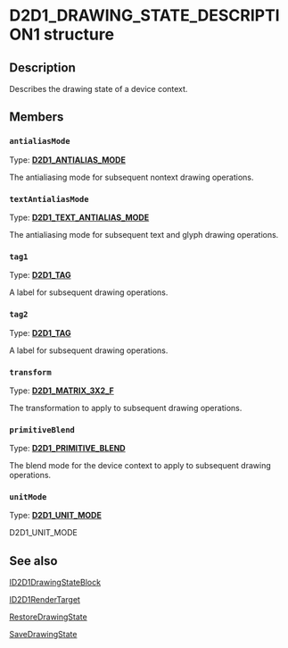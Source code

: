 # D2D1_DRAWING_STATE_DESCRIPTION1 structure

## Description

Describes the drawing state of a device context.

## Members

### `antialiasMode`

Type: **[D2D1_ANTIALIAS_MODE](https://learn.microsoft.com/windows/desktop/api/d2d1/ne-d2d1-d2d1_antialias_mode)**

The antialiasing mode for subsequent nontext drawing operations.

### `textAntialiasMode`

Type: **[D2D1_TEXT_ANTIALIAS_MODE](https://learn.microsoft.com/windows/desktop/api/d2d1/ne-d2d1-d2d1_text_antialias_mode)**

The antialiasing mode for subsequent text and glyph drawing operations.

### `tag1`

Type: **[D2D1_TAG](https://learn.microsoft.com/windows/desktop/Direct2D/d2d1-tag)**

A label for subsequent drawing operations.

### `tag2`

Type: **[D2D1_TAG](https://learn.microsoft.com/windows/desktop/Direct2D/d2d1-tag)**

A label for subsequent drawing operations.

### `transform`

Type: **[D2D1_MATRIX_3X2_F](https://learn.microsoft.com/windows/desktop/Direct2D/d2d1-matrix-3x2-f)**

The transformation to apply to subsequent drawing operations.

### `primitiveBlend`

Type: **[D2D1_PRIMITIVE_BLEND](https://learn.microsoft.com/windows/desktop/api/d2d1_1/ne-d2d1_1-d2d1_primitive_blend)**

The blend mode for the device context to apply to subsequent drawing operations.

### `unitMode`

Type: **[D2D1_UNIT_MODE](https://learn.microsoft.com/windows/desktop/api/d2d1_1/ne-d2d1_1-d2d1_unit_mode)**

D2D1_UNIT_MODE

## See also

[ID2D1DrawingStateBlock](https://learn.microsoft.com/windows/desktop/api/d2d1/nn-d2d1-id2d1drawingstateblock)

[ID2D1RenderTarget](https://learn.microsoft.com/windows/desktop/api/d2d1/nn-d2d1-id2d1rendertarget)

[RestoreDrawingState](https://learn.microsoft.com/windows/desktop/api/d2d1/nf-d2d1-id2d1rendertarget-restoredrawingstate)

[SaveDrawingState](https://learn.microsoft.com/windows/desktop/api/d2d1/nf-d2d1-id2d1rendertarget-savedrawingstate)